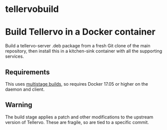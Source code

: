 tellervobuild
=============

# Build Tellervo in a Docker container

Build a tellervo-server .deb package from a fresh Git clone of the main
repository, then install this in a kitchen-sink container with all the
supporting services.

## Requirements

This uses [multistage builds](https://docs.docker.com/develop/develop-images/multistage-build/), so requires Docker 17.05 or higher on the daemon and client.

## Warning

The build stage applies a patch and other modifications to the upstream version
of Tellervo. These are fragile, so are tied to a specific commit.
